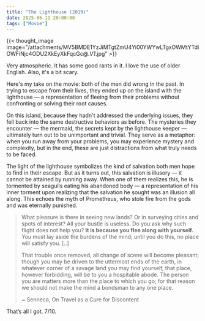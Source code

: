 ```yaml
---
title: "The Lighthouse (2019)"
date: 2025-06-11 20:00:00
tags: ["Movie"]
---
```


{{< thought_image image="/attachments/MV5BMDE1YzJiMTgtZmU4Yi00YWYwLTgxOWMtYTdiOWFiNjc4ODU2XkEyXkFqcGc@._V1_.jpg" >}}

Very atmospheric. It has some good rants in it. I love the use of older English. Also, it's a bit scary.


Here's my take on the movie: both of the men did wrong in the past. In trying to escape from their lives, they ended up on the island with the lighthouse — a representation of fleeing from their problems without confronting or solving their root causes.

On this island, because they hadn't addressed the underlying issues, they fell back into the same destructive behaviors as before. The mysteries they encounter — the mermaid, the secrets kept by the lighthouse keeper — ultimately turn out to be unimportant and trivial. They serve as a metaphor: when you run away from your problems, you may experience mystery and complexity, but in the end, these are just distractions from what truly needs to be faced.

The light of the lighthouse symbolizes the kind of salvation both men hope to find in their escape. But as it turns out, this salvation is illusory — it cannot be attained by running away. When one of them realizes this, he is tormented by seagulls eating his abandoned body — a representation of his inner torment upon realizing that the salvation he sought was an illusion all along. This echoes the myth of Prometheus, who stole fire from the gods and was eternally punished.

> What pleasure is there in seeing new lands? Or in surveying cities and spots of interest? All your bustle is useless. Do you ask why such flight does not help you? **It is because you flee along with yourself.** You must lay aside the burdens of the mind; until you do this, no place will satisfy you. [..]
>
> That trouble once removed, all change of scene will become pleasant; though you may be driven to the uttermost ends of the earth, in whatever corner of a savage land you may find yourself, that place, however forbidding, will be to you a hospitable abode. The person you are matters more than the place to which you go; for that reason we should not make the mind a bondsman to any one place.
>
> ~ Senneca, On Travel as a Cure for Discontent

That’s all I got. 7/10.
